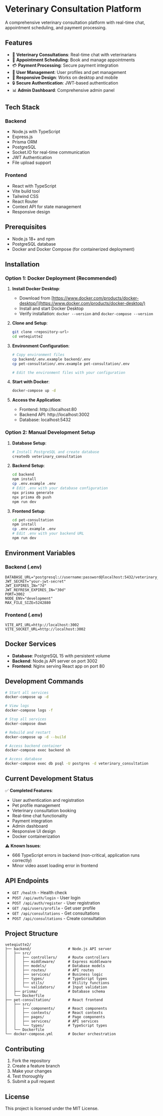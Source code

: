 # Veterinary Consultation Platform

A comprehensive veterinary consultation platform with real-time chat, appointment scheduling, and payment processing.

## Features

- 🏥 **Veterinary Consultations**: Real-time chat with veterinarians
- 📅 **Appointment Scheduling**: Book and manage appointments
- 💳 **Payment Processing**: Secure payment integration
- 👤 **User Management**: User profiles and pet management
- 📱 **Responsive Design**: Works on desktop and mobile
- 🔒 **Secure Authentication**: JWT-based authentication
- 📊 **Admin Dashboard**: Comprehensive admin panel

## Tech Stack

### Backend
- Node.js with TypeScript
- Express.js
- Prisma ORM
- PostgreSQL
- Socket.IO for real-time communication
- JWT Authentication
- File upload support

### Frontend
- React with TypeScript
- Vite build tool
- Tailwind CSS
- React Router
- Context API for state management
- Responsive design

## Prerequisites

- Node.js 18+ and npm
- PostgreSQL database
- Docker and Docker Compose (for containerized deployment)

## Installation

### Option 1: Docker Deployment (Recommended)

1. **Install Docker Desktop**:
   - Download from [https://www.docker.com/products/docker-desktop/](https://www.docker.com/products/docker-desktop/)
   - Install and start Docker Desktop
   - Verify installation: `docker --version` and `docker-compose --version`

2. **Clone and Setup**:
   ```bash
   git clone <repository-url>
   cd veteqiutte2
   ```

3. **Environment Configuration**:
   ```bash
   # Copy environment files
   cp backend/.env.example backend/.env
   cp pet-consultation/.env.example pet-consultation/.env
   
   # Edit the environment files with your configuration
   ```

4. **Start with Docker**:
   ```bash
   docker-compose up -d
   ```

5. **Access the Application**:
   - Frontend: http://localhost:80
   - Backend API: http://localhost:3002
   - Database: localhost:5432

### Option 2: Manual Development Setup

1. **Database Setup**:
   ```bash
   # Install PostgreSQL and create database
   createdb veterinary_consultation
   ```

2. **Backend Setup**:
   ```bash
   cd backend
   npm install
   cp .env.example .env
   # Edit .env with your database configuration
   npx prisma generate
   npx prisma db push
   npm run dev
   ```

3. **Frontend Setup**:
   ```bash
   cd pet-consultation
   npm install
   cp .env.example .env
   # Edit .env with your backend URL
   npm run dev
   ```

## Environment Variables

### Backend (.env)
```env
DATABASE_URL="postgresql://username:password@localhost:5432/veterinary_consultation"
JWT_SECRET="your-jwt-secret"
JWT_EXPIRES_IN="7d"
JWT_REFRESH_EXPIRES_IN="30d"
PORT=3002
NODE_ENV="development"
MAX_FILE_SIZE=5242880
```

### Frontend (.env)
```env
VITE_API_URL=http://localhost:3002
VITE_SOCKET_URL=http://localhost:3002
```

## Docker Services

- **Database**: PostgreSQL 15 with persistent volume
- **Backend**: Node.js API server on port 3002
- **Frontend**: Nginx serving React app on port 80

## Development Commands

```bash
# Start all services
docker-compose up -d

# View logs
docker-compose logs -f

# Stop all services
docker-compose down

# Rebuild and restart
docker-compose up -d --build

# Access backend container
docker-compose exec backend sh

# Access database
docker-compose exec db psql -U postgres -d veterinary_consultation
```

## Current Development Status

✅ **Completed Features**:
- User authentication and registration
- Pet profile management
- Veterinary consultation booking
- Real-time chat functionality
- Payment integration
- Admin dashboard
- Responsive UI design
- Docker containerization

⚠️ **Known Issues**:
- 666 TypeScript errors in backend (non-critical, application runs correctly)
- Minor video asset loading error in frontend

## API Endpoints

- `GET /health` - Health check
- `POST /api/auth/login` - User login
- `POST /api/auth/register` - User registration
- `GET /api/users/profile` - Get user profile
- `GET /api/consultations` - Get consultations
- `POST /api/consultations` - Create consultation

## Project Structure

```
veteqiutte2/
├── backend/                 # Node.js API server
│   ├── src/
│   │   ├── controllers/     # Route controllers
│   │   ├── middleware/      # Express middleware
│   │   ├── models/          # Database models
│   │   ├── routes/          # API routes
│   │   ├── services/        # Business logic
│   │   ├── types/           # TypeScript types
│   │   ├── utils/           # Utility functions
│   │   └── validators/      # Input validation
│   ├── prisma/              # Database schema
│   └── Dockerfile
├── pet-consultation/        # React frontend
│   ├── src/
│   │   ├── components/      # React components
│   │   ├── contexts/        # React contexts
│   │   ├── pages/           # Page components
│   │   ├── services/        # API services
│   │   └── types/           # TypeScript types
│   └── Dockerfile
└── docker-compose.yml       # Docker orchestration
```

## Contributing

1. Fork the repository
2. Create a feature branch
3. Make your changes
4. Test thoroughly
5. Submit a pull request

## License

This project is licensed under the MIT License.
